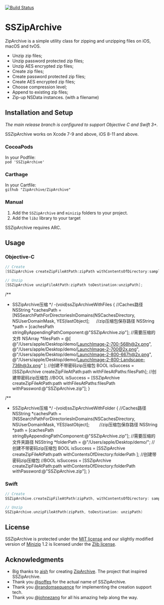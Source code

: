 
[![Build Status](https://travis-ci.org/ZipArchive/ZipArchive.svg?branch=master)](https://travis-ci.org/ZipArchive/ZipArchive)

# SSZipArchive

ZipArchive is a simple utility class for zipping and unzipping files on iOS, macOS and tvOS.

- Unzip zip files;
- Unzip password protected zip files;
- Unzip AES encrypted zip files;
- Create zip files;
- Create password protected zip files;
- Create AES encrypted zip files;
- Choose compression level;
- Append to existing zip files;
- Zip-up NSData instances. (with a filename)

## Installation and Setup

*The main release branch is configured to support Objective C and Swift 3+.*

SSZipArchive works on Xcode 7-9 and above, iOS 8-11 and above.

### CocoaPods
In your Podfile:  
`pod 'SSZipArchive'`

### Carthage
In your Cartfile:  
`github "ZipArchive/ZipArchive"`

### Manual

1. Add the `SSZipArchive` and `minizip` folders to your project.
2. Add the `libz` library to your target

SSZipArchive requires ARC.

## Usage

### Objective-C

```objective-c
// Create
[SSZipArchive createZipFileAtPath:zipPath withContentsOfDirectory:sampleDataPath];

// Unzip
[SSZipArchive unzipFileAtPath:zipPath toDestination:unzipPath];
```


/**
 *  SSZipArchive压缩
 */
-(void)ssZipArchiveWithFiles
{
    //Caches路径
    NSString *cachesPath = [NSSearchPathForDirectoriesInDomains(NSCachesDirectory, NSUserDomainMask, YES)lastObject];
　  //zip压缩包保存路径
    NSString *path = [cachesPath stringByAppendingPathComponent:@"SSZipArchive.zip"];
    //需要压缩的文件
    NSArray *filesPath = @[
                          @"/Users/apple/Desktop/demo/LaunchImage-2-700-568h@2x.png",
                          @"/Users/apple/Desktop/demo/LaunchImage-2-700@2x.png",
                          @"/Users/apple/Desktop/demo/LaunchImage-2-800-667h@2x.png",
                          @"/Users/apple/Desktop/demo/LaunchImage-2-800-Landscape-736h@3x.png"
                          ];
    //创建不带密码zip压缩包
    BOOL isSuccess = [SSZipArchive createZipFileAtPath:path withFilesAtPaths:filesPath];
    //创建带密码zip压缩包
    //BOOL isSuccess = [SSZipArchive createZipFileAtPath:path withFilesAtPaths:filesPath withPassword:@"SSZipArchive.zip"];
}


/**
 *  SSZipArchive压缩
 */
-(void)ssZipArchiveWithFolder
{
    //Caches路径
    NSString *cachesPath = [NSSearchPathForDirectoriesInDomains(NSCachesDirectory, NSUserDomainMask, YES)lastObject];
　　//zip压缩包保存路径
    NSString *path = [cachesPath stringByAppendingPathComponent:@"SSZipArchive.zip"];
    //需要压缩的文件夹路径
    NSString *folderPath = @"/Users/apple/Desktop/demo/";
    //创建不带密码zip压缩包
    BOOL isSuccess = [SSZipArchive createZipFileAtPath:path withContentsOfDirectory:folderPath ];
    //创建带密码zip压缩包
    //BOOL isSuccess = [SSZipArchive createZipFileAtPath:path withContentsOfDirectory:folderPath withPassword:@"SSZipArchive.zip"];
}


### Swift

```swift
// Create
SSZipArchive.createZipFileAtPath(zipPath, withContentsOfDirectory: sampleDataPath)

// Unzip
SSZipArchive.unzipFileAtPath(zipPath, toDestination: unzipPath)
```

## License

SSZipArchive is protected under the [MIT license](https://github.com/samsoffes/ssziparchive/raw/master/LICENSE) and our slightly modified version of [Minizip](https://github.com/nmoinvaz/minizip) 1.2 is licensed under the [Zlib license](http://www.zlib.net/zlib_license.html).

## Acknowledgments

* Big thanks to [aish](http://code.google.com/p/ziparchive) for creating [ZipArchive](http://code.google.com/p/ziparchive). The project that inspired SSZipArchive.
* Thank you [@soffes](https://github.com/soffes) for the actual name of SSZipArchive.
* Thank you [@randomsequence](https://github.com/randomsequence) for implementing the creation support tech.
* Thank you [@johnezang](https://github.com/johnezang) for all his amazing help along the way.
